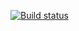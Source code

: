[![Build status](https://ci.appveyor.com/api/projects/status/y53ufehirp1mfbs8?svg=true)](https://ci.appveyor.com/project/ZickfridZick/aqa-ci-ryt49)
